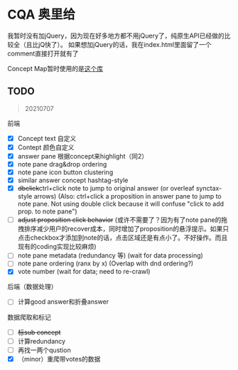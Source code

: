 # CQA 奥里给

我暂时没有加jQuery，因为现在好多地方都不用jQuery了，纯原生API已经做的比较全（且比jQ快了）。
如果想加jQuery的话，我在index.html里面留了一个comment直接打开就有了

Concept Map暂时使用的是[这个库](https://github.com/hizzgdev/jsmind/blob/master/docs/zh/1.usage.md)

## TODO

> 20210707

前端

* [x] Concept text 自定义
* [x] Contept 颜色自定义
* [x] answer pane 根据concept来highlight（同2）
* [x] note pane drag&drop ordering
* [x] note pane icon button clustering
* [x] similar answer concept hashtag-style
* [x] ~~dbclick~~ctrl+click note to jump to original answer (or overleaf synctax-style arrows) (Also: ctrl+click a proposition in answer pane to jump to note pane. Not using double click because it will confuse "click to add prop. to note pane")
* [ ] ~~adjust proposition click behavior~~ (或许不需要了？因为有了note pane的拖拽排序减少用户的recover成本，同时增加了proposition的悬浮提示。如果只点击checkbox才添加到note的话，点击区域还是有点小了。不好操作。而且现有的coding实现比较麻烦)
* [ ] note pane metadata (redundancy 等) (wait for data processing)
* [ ] note pane ordering (ranx by x) (Overlap with dnd ordering?)
* [x] vote number (wait for data; need to re-crawl)

后端（数据处理）

* [ ] 计算good answer和折叠answer

数据爬取和标记

* [ ] ~~标sub concept~~
* [ ] 计算redundancy
* [ ] 再找一两个qustion
* [x] （minor）重爬带votes的数据
